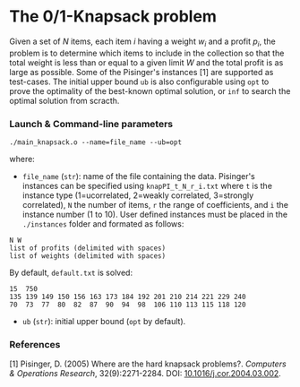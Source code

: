# The 0/1-Knapsack problem

Given a set of $N$ items, each item $i$ having a weight ${w_i}$ and a profit ${p_i}$, the problem is to determine which items to include in the collection so that the total weight is less than or equal to a given limit $W$ and the total profit is as large as possible. Some of the Pisinger's instances [1] are supported as test-cases. The initial upper bound `ub` is also configurable using `opt` to prove the optimality of the best-known optimal solution, or `inf` to search the optimal solution from scracth.

### Launch & Command-line parameters

```
./main_knapsack.o --name=file_name --ub=opt
```
where:
- `file_name` (`str`): name of the file containing the data. Pisinger's instances can be specified using `knapPI_t_N_r_i.txt` where `t` is the instance type (1=ucorrelated, 2=weakly correlated, 3=strongly correlated), `N` the number of items, `r` the range of coefficients, and `i` the instance number ($1$ to $10$). User defined instances must be placed in the `./instances` folder and formated as follows:
```
N W
list of profits (delimited with spaces)
list of weights (delimited with spaces)
```
By default, `default.txt` is solved:
```
15  750
135 139 149 150 156 163 173 184 192 201 210 214 221 229 240
70  73  77  80  82  87  90  94  98  106 110 113 115 118 120
```
- `ub` (`str`): initial upper bound (`opt` by default).

### References

[1] Pisinger, D. (2005) Where are the hard knapsack problems?. *Computers & Operations Research*, 32(9):2271-2284. DOI: [10.1016/j.cor.2004.03.002](https://doi.org/10.1016/j.cor.2004.03.002).
